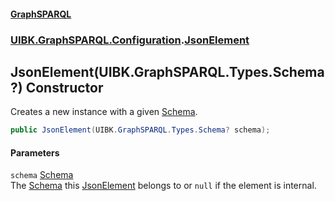 #### [GraphSPARQL](./index.md 'index')
### [UIBK.GraphSPARQL.Configuration](./UIBK-GraphSPARQL-Configuration.md 'UIBK.GraphSPARQL.Configuration').[JsonElement](./UIBK-GraphSPARQL-Configuration-JsonElement.md 'UIBK.GraphSPARQL.Configuration.JsonElement')
## JsonElement(UIBK.GraphSPARQL.Types.Schema?) Constructor
Creates a new instance with a given [Schema](./UIBK-GraphSPARQL-Types-Schema.md 'UIBK.GraphSPARQL.Types.Schema').  
```csharp
public JsonElement(UIBK.GraphSPARQL.Types.Schema? schema);
```
#### Parameters
<a name='UIBK-GraphSPARQL-Configuration-JsonElement-JsonElement(UIBK-GraphSPARQL-Types-Schema-)-schema'></a>
`schema` [Schema](./UIBK-GraphSPARQL-Types-Schema.md 'UIBK.GraphSPARQL.Types.Schema')  
The [Schema](./UIBK-GraphSPARQL-Types-Schema.md 'UIBK.GraphSPARQL.Types.Schema') this [JsonElement](./UIBK-GraphSPARQL-Configuration-JsonElement.md 'UIBK.GraphSPARQL.Configuration.JsonElement') belongs to or `null` if the element is internal.  
  
